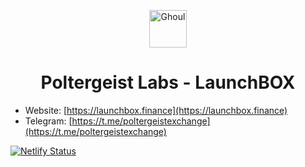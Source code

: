 <p align="center">
  <a href="https://launchbox.crypto">
    <img alt="Ghoul" src="https://ghoultoken.io/images/logo.png" width="60" />
  </a>
</p>
<h1 align="center">
  Poltergeist Labs - LaunchBOX
</h1>


* Website: [https://launchbox.finance](https://launchbox.finance)
* Telegram: [https://t.me/poltergeistexchange](https://t.me/poltergeistexchange)


[![Netlify Status](https://api.netlify.com/api/v1/badges/cf9e7938-efd7-4e42-a358-ddcfeb408de0/deploy-status)](https://app.netlify.com/sites/quizzical-noether-b652d0/deploys)
